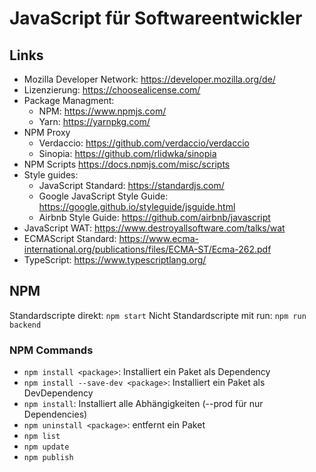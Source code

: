 # JavaScript für Softwareentwickler

## Links

- Mozilla Developer Network: https://developer.mozilla.org/de/
- Lizenzierung: https://choosealicense.com/
- Package Managment:
  - NPM: https://www.npmjs.com/
  - Yarn: https://yarnpkg.com/
- NPM Proxy
  - Verdaccio: https://github.com/verdaccio/verdaccio
  - Sinopia: https://github.com/rlidwka/sinopia
- NPM Scripts https://docs.npmjs.com/misc/scripts
- Style guides:
  - JavaScript Standard: https://standardjs.com/
  - Google JavaScript Style Guide: https://google.github.io/styleguide/jsguide.html
  - Airbnb Style Guide: https://github.com/airbnb/javascript
- JavaScript WAT: https://www.destroyallsoftware.com/talks/wat
- ECMAScript Standard: https://www.ecma-international.org/publications/files/ECMA-ST/Ecma-262.pdf
- TypeScript: https://www.typescriptlang.org/

## NPM

Standardscripte direkt: `npm start`
Nicht Standardscripte mit run: `npm run backend`

### NPM Commands

- `npm install <package>`: Installiert ein Paket als Dependency
- `npm install --save-dev <package>`: Installiert ein Paket als DevDependency
- `npm install`: Installiert alle Abhängigkeiten (--prod für nur Dependencies)
- `npm uninstall <package>`: entfernt ein Paket
- `npm list`
- `npm update`
- `npm publish`
